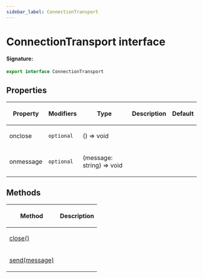 ```yaml
---
sidebar_label: ConnectionTransport
---
```


# ConnectionTransport interface

#### Signature:

```typescript
export interface ConnectionTransport
```

## Properties

<table><thead><tr><th>

Property

</th><th>

Modifiers

</th><th>

Type

</th><th>

Description

</th><th>

Default

</th></tr></thead>
<tbody><tr><td>

<span id="onclose">onclose</span>

</td><td>

`optional`

</td><td>

() =&gt; void

</td><td>

</td><td>

</td></tr>
<tr><td>

<span id="onmessage">onmessage</span>

</td><td>

`optional`

</td><td>

(message: string) =&gt; void

</td><td>

</td><td>

</td></tr>
</tbody></table>

## Methods

<table><thead><tr><th>

Method

</th><th>

Description

</th></tr></thead>
<tbody><tr><td>

<span id="close">[close()](./puppeteer.connectiontransport.close.md)</span>

</td><td>

</td></tr>
<tr><td>

<span id="send">[send(message)](./puppeteer.connectiontransport.send.md)</span>

</td><td>

</td></tr>
</tbody></table>
